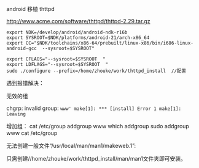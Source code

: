 android 移植  thttpd

http://www.acme.com/software/thttpd/thttpd-2.29.tar.gz



```
export NDK=/develop/android/android-ndk-r16b
export SYSROOT=$NDK/platforms/android-21/arch-x86_64
export CC="$NDK/toolchains/x86-64/prebuilt/linux-x86/bin/i686-linux-android-gcc  --sysroot=$SYSROOT"

export CFLAGS="--sysroot=$SYSROOT  "
export LDFLAGS="--sysroot=$SYSROOT  "
sudo ./configure --prefix=/home/zhouke/work/thttpd_install  //配置
```

遇到报错解决：

无效的组 

chgrp: invalid group: `www' make[1]: *** [install] Error 1 make[1]: Leaving `

增加组：
cat /etc/group
addgroup www
which addgroup
sudo addgroup www
cat /etc/group



无法创建一般文件“/usr/local/man/man1/makeweb.1”: 

只需创建//home/zhouke/work/thttpd_install/man/man1文件夹即可安装。
